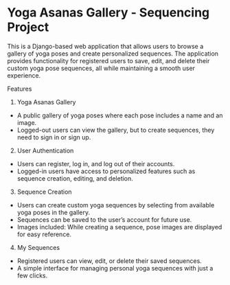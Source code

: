 # Yoga Asanas Gallery - Sequencing Project
This is a Django-based web application that allows users to browse a gallery of yoga poses and create personalized sequences.
The application provides functionality for registered users to save, edit, and delete their custom yoga pose sequences, 
all while maintaining a smooth user experience.

Features
1. Yoga Asanas Gallery
  * A public gallery of yoga poses where each pose includes a name and an image.
  * Logged-out users can view the gallery, but to create sequences, they need to sign in or sign up.
2. User Authentication
  * Users can register, log in, and log out of their accounts.
  * Logged-in users have access to personalized features such as sequence creation, editing, and deletion.

3. Sequence Creation
  * Users can create custom yoga sequences by selecting from available yoga poses in the gallery.
  * Sequences can be saved to the user’s account for future use.
  * Images included: While creating a sequence, pose images are displayed for easy reference.

4. My Sequences
  * Registered users can view, edit, or delete their saved sequences.
  * A simple interface for managing personal yoga sequences with just a few clicks.
